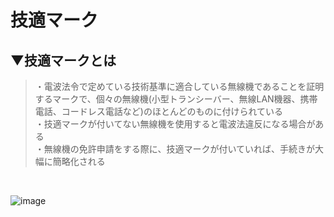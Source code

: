 # 技適マーク

## ▼技適マークとは
>・電波法令で定めている技術基準に適合している無線機であることを証明するマークで、個々の無線機(小型トランシーバー、無線LAN機器、携帯電話、コードレス電話など)のほとんどのものに付けられている<br>
>・技適マークが付いてない無線機を使用すると電波法違反になる場合がある<br>
>・無線機の免許申請をする際に、技適マークが付いていれば、手続きが大幅に簡略化される<br>
<br>

![image](https://github.com/SHOKI-SATO/TIL/assets/81621944/c2ba5ae8-3911-4ca0-910c-653955752087)<br>
